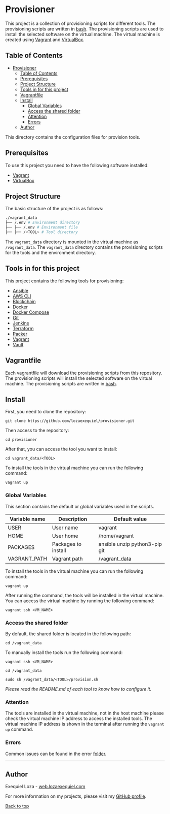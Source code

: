 # Provisioner

This project is a collection of provisioning scripts for different tools. The provisioning scripts are written in [bash](https://www.gnu.org/software/bash/). The provisioning scripts are used to install the selected software on the virtual machine.
The virtual machine is created using [Vagrant](https://www.vagrantup.com/) and [VirtualBox](https://www.virtualbox.org/).

## Table of Contents

- [Provisioner](#provisioner)
	- [Table of Contents](#table-of-contents)
	- [Prerequisites](#prerequisites)
	- [Project Structure](#project-structure)
	- [Tools in for this project](#tools-in-for-this-project)
	- [Vagrantfile](#vagrantfile)
	- [Install](#install)
		- [Global Variables](#global-variables)
		- [Access the shared folder](#access-the-shared-folder)
		- [Attention](#attention)
		- [Errors](#errors)
	- [Author](#author)

This directory contains the configuration files for provision tools.

## Prerequisites

To use this project you need to have the following software installed:

- [Vagrant](https://www.vagrantup.com/)
- [VirtualBox](https://www.virtualbox.org/)

## Project Structure

The basic structure of the project is as follows:

~~~bash
./vagrant_data
├── /.env # Environment directory
├── ├── /.env # Environment file
├── ├── /<TOOL> # Tool directory
~~~

The `vagrant_data` directory is mounted in the virtual machine as `/vagrant_data`. The `vagrant_data` directory contains the provisioning scripts for the tools and the environment directory.

## Tools in for this project

This project contains the following tools for provisioning:

- [Ansible](./Ansible/README.md)
- [AWS CLI](./AWS_CLI/README.md)
- [Blockchain](./Blockchain/README.md)
- [Docker](./Docker/README.md)
- [Docker Compose](./Docker/README.md)
- [Git](./Git/README.md)
- [Jenkins](./Jenkins/README.md)
- [Terraform](./Terraform/README.md)
- [Packer](./Packer/README.md)
- [Vagrant](./Vagrant/README.md)
- [Vault](./Vault/README.md)

## Vagrantfile

Each vagrantfile will download the provisioning scripts from this repository. The provisioning scripts will install the selected software on the virtual machine. The provisioning scripts are written in [bash](https://www.gnu.org/software/bash/).

## Install

First, you need to clone the repository:

```git clone https://github.com/lozaexequiel/provisioner.git```

Then access to the repository:

```cd provisioner```

After that, you can access the tool you want to install:

```cd vagrant_data/<TOOL>```

To install the tools in the virtual machine you can run the following command:

```vagrant up```

### Global Variables

This section contains the default or global variables used in the scripts.

| Variable name | Description | Default value |
| --- | --- | --- |
| USER | User name | vagrant |
| HOME | User home | /home/vagrant |
| PACKAGES | Packages to install | ansible unzip python3-pip git |
| VAGRANT_PATH | Vagrant path | /vagrant_data |

To install the tools in the virtual machine you can run the following command:

```vagrant up```

After running the command, the tools will be installed in the virtual machine.
You can access the virtual machine by running the following command:

```vagrant ssh <VM_NAME>```

### Access the shared folder

By default, the shared folder is located in the following path:

```cd /vagrant_data```

To manually install the tools run the following command:

```vagrant ssh <VM_NAME>```

```cd /vagrant_data```

```sudo sh /vagrant_data/<TOOL>/provision.sh```

*Please read the README.md of each tool to know how to configure it.*

### Attention

The tools are installed in the virtual machine, not in the host machine please check the virtual machine IP address to access the installed tools. The virtual machine IP address is shown in the terminal after running the `vagrant up` command.

### Errors

Common issues can be found in the error [folder](./errors/README.md).

---

## Author

Exequiel Loza - [web.lozaexequiel.com](https://web.lozaexequiel.com)

For more information on my projects, please visit my [GitHub profile](https://github.com/lozaexequiel).

[Back to top](#provisioner)
